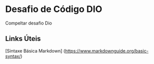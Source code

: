 # Desafio de Código DIO
Compeltar desafio Dio

## Links Úteis
[Sintaxe Básica Markdown] (https://www.markdownguide.org/basic-syntax/)
